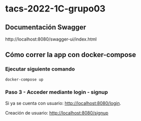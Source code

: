 # tacs-2022-1C-grupo03


## Documentación Swagger

http://localhost:8080/swagger-ui/index.html

## Cómo correr la app con docker-compose

### Ejecutar siguiente comando

```bash
docker-compose up
```


### Paso 3 - Acceder mediante login - signup

Si ya se cuenta con usuario: [http://localhost:8080/login](http://localhost:8080/login).


Creación de usuario: [http://localhost:8080/signup](http://localhost:8080/signup)

